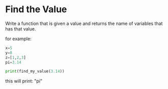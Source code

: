 # Find the Value

Write a function that is given a value and
returns the name of variables that has that value.

for example:

```python
x=5
y=8
z=[1,2,3]
pi=3.14

print(find_my_value(3.14))
```

this will print: "pi"

